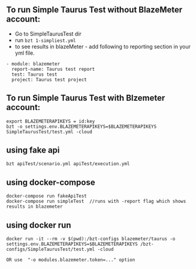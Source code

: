 
## To run Simple Taurus Test without BlazeMeter account:
- Go to SimpleTaurusTest dir
- run ```bzt 1-simpliest.yml```
- to see results in blazeMeter - add following to reporting section in your yml file.

```
- module: blazemeter
  report-name: Taurus test report
  test: Taurus test
  project: Taurus test project
```

## To run Simple Taurus Test with Blzemeter account:

```
export BLAZEMETERAPIKEYS = id:key
bzt -o settings.env.BLAZEMETERAPIKEYS=$BLAZEMETERAPIKEYS SimpleTaurusTest/test.yml -cloud
```

## using fake api

```
bzt apiTest/scenario.yml apiTest/execution.yml
```

## using docker-compose

```
docker-compose run fakeApiTest
docker-compose run simpleTest  //runs with -report flag which shows results in blazemeter
```

## using docker run

```
docker run -it --rm -v $(pwd):/bzt-configs blazemeter/taurus -o settings.env.BLAZEMETERAPIKEYS=$BLAZEMETERAPIKEYS /bzt-configs/SimpleTaurusTest/test.yml -cloud

OR use  "-o modules.blazemeter.token=..." option
```